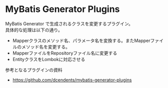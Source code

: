 # MyBatis Generator Plugins

MyBatis Generator で生成されるクラスを変更するプラグイン。  
具体的な処理は以下の通り。

* Mapperクラスのメソッド名、パラメータ名を変換する。またMapperファイルのメソッド名を変更する。
* MapperファイルをRepositoryファイル名に変更する
* EntityクラスをLombokに対応させる

参考となるプラグインの資料

* https://github.com/dcendents/mybatis-generator-plugins
